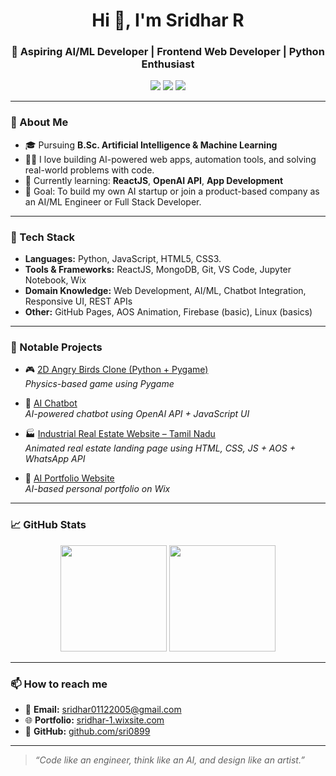 <h1 align="center">Hi 👋, I'm Sridhar R</h1>
<h3 align="center">🚀 Aspiring AI/ML Developer | Frontend Web Developer | Python Enthusiast</h3>

<p align="center">
  <a href="mailto:sridhar01122005@gmail.com"><img src="https://img.shields.io/badge/Email-sridhar01122005@gmail.com-red?style=flat-square&logo=gmail"></a>
  <a href="https://github.com/sri0899"><img src="https://img.shields.io/github/followers/sri0899?label=GitHub&style=social"></a>
  <a href="https://crazysri619.wixsite.com/sridhar-1"><img src="https://img.shields.io/badge/Portfolio-Visit-blueviolet?style=flat-square"></a>
</p>

---

### 🧠 About Me

- 🎓 Pursuing **B.Sc. Artificial Intelligence & Machine Learning**
- 👨‍💻 I love building AI-powered web apps, automation tools, and solving real-world problems with code.
- 🌱 Currently learning: **ReactJS**, **OpenAI API**, **App Development**  
- 🚀 Goal: To build my own AI startup or join a product-based company as an AI/ML Engineer or Full Stack Developer.

---

### 🔨 Tech Stack

- **Languages:** Python, JavaScript, HTML5, CSS3. 
- **Tools & Frameworks:** ReactJS, MongoDB, Git, VS Code, Jupyter Notebook, Wix
- **Domain Knowledge:** Web Development, AI/ML, Chatbot Integration, Responsive UI, REST APIs  
- **Other:** GitHub Pages, AOS Animation, Firebase (basic), Linux (basics)

---

### 📌 Notable Projects

- 🎮 [2D Angry Birds Clone (Python + Pygame)](https://github.com/sri0899/Angry-Birds)  
  *Physics-based game using Pygame*

- 💬 [AI Chatbot](https://github.com/sri0899/Ai-Bot)  
  *AI-powered chatbot using OpenAI API + JavaScript UI*

- 🏭 [Industrial Real Estate Website – Tamil Nadu](https://github.com/sri0899/industrial-land-tn)  
  *Animated real estate landing page using HTML, CSS, JS + AOS + WhatsApp API*

- 🧠 [AI Portfolio Website](https://crazysri619.wixsite.com/sridhar-1)  
  *AI-based personal portfolio on Wix*

---

### 📈 GitHub Stats

<p align="center">
  <img src="https://github-readme-stats.vercel.app/api?username=sri0899&show_icons=true&theme=radical" height="170" />
  <img src="https://github-readme-stats.vercel.app/api/top-langs/?username=sri0899&layout=compact&theme=radical" height="170" />
</p>

---

### 📫 How to reach me

- 📧 **Email:** sridhar01122005@gmail.com  
- 🌐 **Portfolio:** [sridhar-1.wixsite.com](https://crazysri619.wixsite.com/sridhar-1)  
- 🔗 **GitHub:** [github.com/sri0899](https://github.com/sri0899)

---

> *“Code like an engineer, think like an AI, and design like an artist.”*


